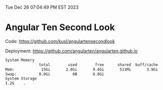 Tue Dec 26 07:04:49 PM EST 2023

# Angular Ten Second Look

Code: https://github.com/kusl/angulartensecondlook

Deployment: https://github.com/angularten/angularten.github.io

```bash
System Memory
               total        used        free      shared  buff/cache   available
Mem:            15Gi       2.8Gi       9.4Gi       511Mi       3.9Gi        12Gi
Swap:          8.0Gi          0B       8.0Gi
System Storage
1.2G	.
```
